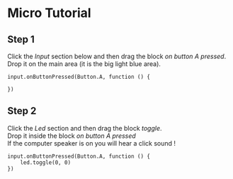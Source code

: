 # Micro Tutorial

## Step 1
Click the *Input* section below and then drag the block *on button A pressed*.     
Drop it on the main area (it is the big light blue area).

```blocks
input.onButtonPressed(Button.A, function () {
    
})
```

## Step 2
Click the *Led* section and then drag the block *toggle*.      
Drop it inside the block *on button A pressed*    
If the computer speaker is on you will hear a click sound !

```blocks
input.onButtonPressed(Button.A, function () {
    led.toggle(0, 0)
})
```

